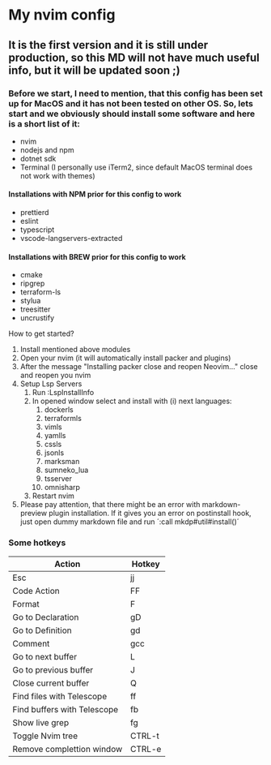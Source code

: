 # My nvim config

## It is the first version and it is still under production, so this MD will not have much useful info, but it will be updated soon ;)

### Before we start, I need to mention, that this config has been set up for MacOS and it has not been tested on other OS. So, lets start and we obviously should install some software and here is a short list of it:

- nvim
- nodejs and npm
- dotnet sdk
- Terminal (I personally use iTerm2, since default MacOS terminal does not work with themes)

#### Installations with NPM prior for this config to work

- prettierd
- eslint
- typescript
- vscode-langservers-extracted

#### Installations with BREW prior for this config to work

- cmake
- ripgrep
- terraform-ls
- stylua
- treesitter
- uncrustify

How to get started?

1. Install mentioned above modules
2. Open your nvim (it will automatically install packer and plugins)
3. After the message "Installing packer close and reopen Neovim..." close and reopen you nvim
4. Setup Lsp Servers
   1. Run :LspInstallInfo
   2. In opened window select and install with (i) next languages:
      1. dockerls
      2. terraformls
      3. vimls
      4. yamlls
      5. cssls
      6. jsonls
      7. marksman
      8. sumneko_lua
      9. tsserver
      10. omnisharp
   3. Restart nvim
5. Please pay attention, that there might be an error with markdown-preview plugin installation. If it gives you an error on postinstall hook, just open dummy markdown file and run ´:call mkdp#util#install()´

### Some hotkeys

| Action                      | Hotkey |
| --------------------------- | ------ |
| Esc                         | jj     |
| Code Action                 | FF     |
| Format                      | F      |
| Go to Declaration           | gD     |
| Go to Definition            | gd     |
| Comment                     | gcc    |
| Go to next buffer           | L      |
| Go to previous buffer       | J      |
| Close current buffer        | Q      |
| Find files with Telescope   | ff     |
| Find buffers with Telescope | fb     |
| Show live grep              | fg     |
| Toggle Nvim tree            | CTRL-t |
| Remove complettion window   | CTRL-e |
